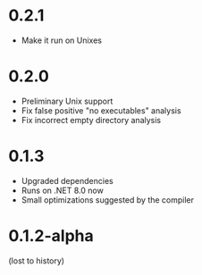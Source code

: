# 0.2.1

- Make it run on Unixes

# 0.2.0

- Preliminary Unix support
- Fix false positive "no executables" analysis
- Fix incorrect empty directory analysis

# 0.1.3

- Upgraded dependencies
- Runs on .NET 8.0 now
- Small optimizations suggested by the compiler

# 0.1.2-alpha

(lost to history)